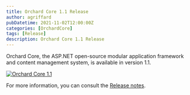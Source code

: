 ```yaml
---
title: Orchard Core 1.1 Release
author: agriffard
pubDatetime: 2021-11-02T12:00:00Z
categories: [OrchardCore]
tags: [Release]
description: Orchard Core 1.1 Release
---
```


Orchard Core, the ASP.NET open-source modular application framework and content management system, is available in version 1.1.

[![Orchard Core 1.1](https://opengraph.githubassets.com/9965a87b5668f3c86237a8d0ea8d9cde5b534978c59191061ff41b03cb46c766/OrchardCMS/OrchardCore/releases/tag/v1.1.0)](https://github.com/OrchardCMS/OrchardCore/releases/tag/v1.1.0)

For more information, you can consult the [Release notes](https://docs.orchardcore.net/en/latest/docs/releases/1.1.0/).
